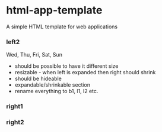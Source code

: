 # html-app-template
A simple HTML template for web applications

### left2
Wed, Thu, Fri, Sat, Sun

* should be possible to have it different size
* resizable - when left is expanded then right should shrink
* should be hideable
* expandable/shrinkable section
* rename everything to b1, l1, l2 etc.

### right1
### right2

